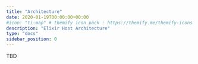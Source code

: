 ```yaml
---
title: "Architecture"
date: 2020-01-19T00:00:00+00:00
#icon: "ti-map" # themify icon pack : https://themify.me/themify-icons
description: "Elixir Host Architecture"
type: "docs"
sidebar_position: 0
---
```


TBD
